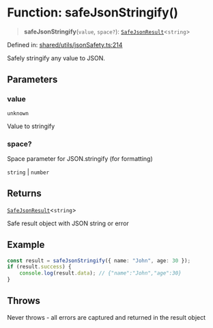 # Function: safeJsonStringify()

> **safeJsonStringify**(`value`, `space?`): [`SafeJsonResult`](../interfaces/SafeJsonResult.md)\<`string`\>

Defined in: [shared/utils/jsonSafety.ts:214](https://github.com/Nick2bad4u/Uptime-Watcher/blob/main/shared/utils/jsonSafety.ts#L214)

Safely stringify any value to JSON.

## Parameters

### value

`unknown`

Value to stringify

### space?

Space parameter for JSON.stringify (for formatting)

`string` | `number`

## Returns

[`SafeJsonResult`](../interfaces/SafeJsonResult.md)\<`string`\>

Safe result object with JSON string or error

## Example

```typescript
const result = safeJsonStringify({ name: "John", age: 30 });
if (result.success) {
    console.log(result.data); // {"name":"John","age":30}
}
```

## Throws

Never throws - all errors are captured and returned in the result
  object
